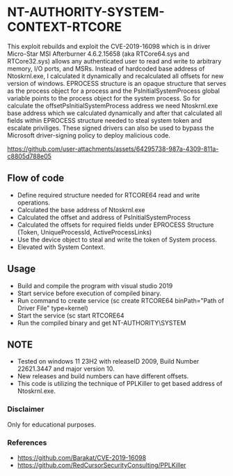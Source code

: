 # NT-AUTHORITY-SYSTEM-CONTEXT-RTCORE
This exploit rebuilds and exploit the CVE-2019-16098 which is in driver Micro-Star MSI Afterburner 4.6.2.15658 (aka RTCore64.sys and RTCore32.sys) allows any authenticated user to read and write to arbitrary memory, I/O ports, and MSRs. Instead of hardcoded base address of Ntoskrnl.exe, I calculated it dynamically and recalculated all offsets for new version of windows. EPROCESS structure is an opaque structure that serves as the process object for a process and the PsInitialSystemProcess global variable points to the process object for the system process. So for calculate the offsetPsInitialSystemProcess address we need Ntoskrnl.exe base address which we calculated dynamically and after that calculated all fields within EPROCESS structure needed to steal system token and escalate priviliges. These signed drivers can also be used to bypass the Microsoft driver-signing policy to deploy malicious code.


https://github.com/user-attachments/assets/64295738-987a-4309-811a-c8805d788e05



## Flow of code
* Define required structure needed for RTCORE64 read and write operations.
* Calculated the base address of Ntoskrnl.exe
* Calculated the offset and address of PsInitialSystemProcess
* Calculated the offsets for required fields under EPROCESS Structure (Token, UniqueProcessId, ActiveProcessLinks)
* Use the device object to steal and write the token of System process.
* Elevated with System Context.

## Usage 
* Build and compile the program with visual studio 2019
* Start service before execution of compiled binary.
* Run command to create service (sc create RTCORE64 binPath="Path of Driver File" type=kernel)
* Start the service (sc start RTCORE64
* Run the compiled binary and get NT-AUTHORITY\SYSTEM

## NOTE
* Tested on windows 11 23H2 with releaseID 2009, Build Number 22621.3447 and major version 10.
* New releases and build numbers can have different offsets.
* This code is utilizing the technique of PPLKiller to get based address of Ntoskrnl.exe.

### Disclaimer
Only for educational purposes.

### References
* https://github.com/Barakat/CVE-2019-16098
* https://github.com/RedCursorSecurityConsulting/PPLKiller



